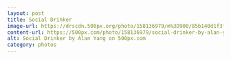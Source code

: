 ```yaml
---
layout: post
title: Social Drinker
image-url: https://drscdn.500px.org/photo/158136979/m%3D900/85b140d1f3fac14e4a34631acf9d1e4e
content-url: https://500px.com/photo/158136979/social-drinker-by-alan-yang
alt: Social Drinker by Alan Yang on 500px.com
category: photos
---
```

